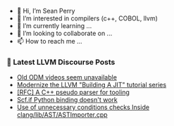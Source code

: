 - 👋 Hi, I’m Sean Perry
- 👀 I’m interested in compilers (c++, COBOL, llvm)
- 🌱 I’m currently learning ...
- 💞️ I’m looking to collaborate on ...
- 📫 How to reach me ...

<!---
s66perry/s66perry is a ✨ special ✨ repository because its `README.md` (this file) appears on your GitHub profile.
You can click the Preview link to take a look at your changes.
--->
### 📕 Latest LLVM Discourse Posts

<!-- DISCOURSE-LLVM:START -->
- [Old ODM videos seem unavailable](https://discourse.llvm.org/t/old-odm-videos-seem-unavailable/60577/2)
- [Modernize the LLVM &quot;Building A JIT&quot; tutorial series](https://discourse.llvm.org/t/modernize-the-llvm-building-a-jit-tutorial-series/60321/3)
- [[RFC] A C++ pseudo parser for tooling](https://discourse.llvm.org/t/rfc-a-c-pseudo-parser-for-tooling/59217/44)
- [Scf.if Python binding doesn&#39;t work](https://discourse.llvm.org/t/scf-if-python-binding-doesnt-work/60531/4)
- [Use of unnecessary conditions checks Inside clang/lib/AST/ASTImporter.cpp](https://discourse.llvm.org/t/use-of-unnecessary-conditions-checks-inside-clang-lib-ast-astimporter-cpp/60576/2)
<!-- DISCOURSE-LLVM:END -->
